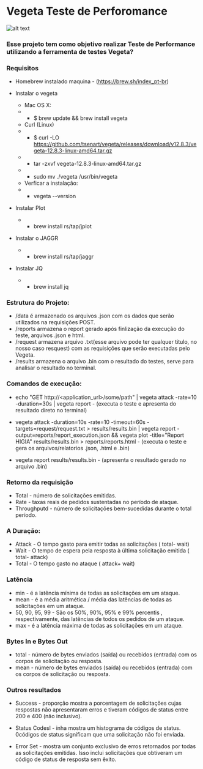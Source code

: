 # Vegeta Teste de Perforomance #

![alt text](https://i1.wp.com/ocapacitor.com/wp-content/uploads/2018/01/5070928-1427167529-latest.jpeg?zoom=2&resize=520%2C245&ssl=1)

### Esse projeto tem como objetivo realizar Teste de Performance utilizando a ferramenta de testes Vegeta? ###

### Requisitos ####
* Homebrew instalado maquina - (https://brew.sh/index_pt-br)
* Instalar o vegeta 
    * Mac OS X:
    - - $ brew update && brew install vegeta

    * Curl (Linux)
    - - $ curl -LO https://github.com/tsenart/vegeta/releases/download/v12.8.3/vegeta-12.8.3-linux-amd64.tar.gz
    - - tar -zxvf vegeta-12.8.3-linux-amd64.tar.gz
    - - sudo mv ./vegeta /usr/bin/vegeta

    * Verficar a instalação:
    - - vegeta --version

* Instalar Plot
    * - brew install rs/tap/jplot
* Instalar o JAGGR
    * - brew install rs/tap/jaggr
* Instalar JQ
    * - brew install jq


### Estrutura do Projeto: ###

* /data é armazenado os arquivos .json com os dados que serão utilizados na requisições POST.
* /reports armazena o report gerado após finlização da execução do teste, arquivos .json e html.
* /request armazena arquivo .txt(esse arquivo pode ter qualquer titulo, no nosso caso resquest) com as requisições que serão executadas pelo Vegeta.
* /results armazena o arquivo .bin com o resultado do testes, serve para analisar o resultado no terminal.


### Comandos de execução: ###

* echo "GET http://<application_url>/some/path" | vegeta attack -rate=10 -duration=30s | vegeta report - (executa o teste e apresenta do resultado direto no terminal)
  
* vegeta attack -duration=10s -rate=10 -timeout=60s -targets=request/request.txt > results/results.bin | vegeta report -output=reports/report_execution.json && vegeta plot -title="Report HIGIA" results/results.bin > reports/reports.html - (executa o teste e gera os arquivos/relatorios .json, .html e .bin)
  
* vegeta report results/results.bin - (apresenta o resultado gerado no arquivo .bin)

### Retorno da requisição 

* Total - número de solicitações emitidas.
* Rate - taxas reais de pedidos sustentadas no período de ataque.
* Throughputd - número de solicitações bem-sucedidas durante o total período.

### A Duração:

* Attack - O tempo gasto para emitir todas as solicitações ( total- wait)
* Wait - O tempo de espera pela resposta à última solicitação emitida ( total- attack)
* Total - O tempo gasto no ataque ( attack+ wait)

### Latência

* min - é a latência mínima de todas as solicitações em um ataque.
* mean - é a média aritmética / média das latências de todas as solicitações em um ataque.
* 50, 90, 95, 99 - São os 50%, 90%, 95% e 99% percentis , respectivamente, das latências de todos os pedidos de um ataque.
* max - é a latência máxima de todas as solicitações em um ataque.

### Bytes In e Bytes Out

* total - número de bytes enviados (saída) ou recebidos (entrada) com os corpos de solicitação ou resposta.
* mean - número de bytes enviados (saída) ou recebidos (entrada) com os corpos de solicitação ou resposta.

### Outros resultados
* Success - proporção mostra a porcentagem de solicitações cujas respostas não apresentaram erros e tiveram códigos de status entre 200 e 400 (não inclusivo).

* Status Codesl - inha mostra um histograma de códigos de status. 0códigos de status significam que uma solicitação não foi enviada.

* Error Set - mostra um conjunto exclusivo de erros retornados por todas as solicitações emitidas. Isso inclui solicitações que obtiveram um código de status de resposta sem êxito.